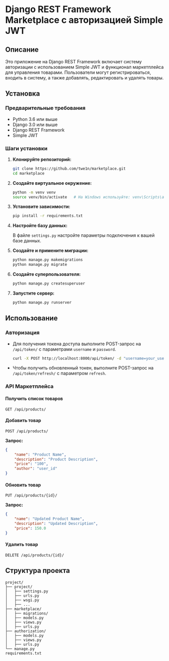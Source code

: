 # Django REST Framework Marketplace с авторизацией Simple JWT

## Описание

Это приложение на Django REST Framework включает систему авторизации с использованием Simple JWT и функционал маркетплейса для управления товарами. Пользователи могут регистрироваться, входить в систему, а также добавлять, редактировать и удалять товары.

## Установка

### Предварительные требования

- Python 3.6 или выше
- Django 3.0 или выше
- Django REST Framework
- Simple JWT

### Шаги установки

1. **Клонируйте репозиторий:**

   ```bash
   git clone https://github.com/twe1n/marketplace.git
   cd marketplace
   ```

2. **Создайте виртуальное окружение:**

   ```bash
   python -m venv venv
   source venv/bin/activate   # На Windows используйте: venv\Scripts\activate
   ```

3. **Установите зависимости:**

   ```bash
   pip install -r requirements.txt
   ```

4. **Настройте базу данных:**

   В файле `settings.py` настройте параметры подключения к вашей базе данных.

5. **Создайте и примените миграции:**

   ```bash
   python manage.py makemigrations
   python manage.py migrate
   ```

6. **Создайте суперпользователя:**

   ```bash
   python manage.py createsuperuser
   ```

7. **Запустите сервер:**

   ```bash
   python manage.py runserver
   ```

## Использование

### Авторизация

- Для получения токена доступа выполните POST-запрос на `/api/token/` с параметрами `username` и `password`.

   ```bash
   curl -X POST http://localhost:8000/api/token/ -d "username=your_username&password=your_password"
   ```

- Чтобы получить обновленный токен, выполните POST-запрос на `/api/token/refresh/` с параметром `refresh`.

### API Маркетплейса

#### Получить список товаров

```http
GET /api/products/
```

#### Добавить товар

```http
POST /api/products/
```
**Запрос:**
```json
{
    "name": "Product Name",
    "description": "Product Description",
    "price": "100",
    "author": "user_id"
}
```

#### Обновить товар

```http
PUT /api/products/{id}/
```

**Запрос:**
```json
{
    "name": "Updated Product Name",
    "description": "Updated Description",
    "price": 150.0
}
```

#### Удалить товар

```http
DELETE /api/products/{id}/
```

## Структура проекта

```
project/
├── project/
│   ├── settings.py
│   ├── urls.py
│   ├── wsgi.py
│   ├── ...
├── marketplace/
│   ├── migrations/
│   ├── models.py
│   ├── views.py
│   ├── urls.py
├── authorization/
│   ├── models.py
│   ├── views.py
│   ├── urls.py
└── manage.py
requirements.txt
```
